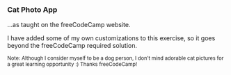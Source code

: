 ### Cat Photo App 

...as taught on the freeCodeCamp website.

I have added some of my own customizations to this exercise, so it goes beyond the freeCodeCamp required solution.

<sub>Note: Although I consider myself to be a dog person, I don't mind adorable cat pictures for a great learning opportunity :) Thanks freeCodeCamp!</sub>
